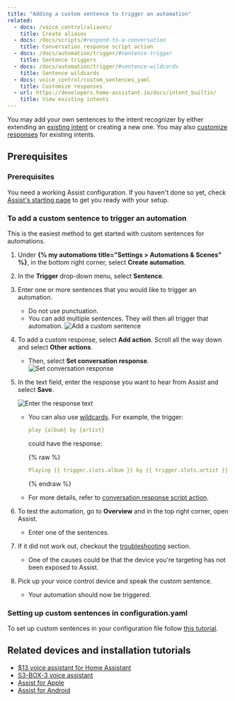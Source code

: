 ```yaml
---
title: "Adding a custom sentence to trigger an automation"
related:
  - docs: /voice_control/aliases/
    title: Create aliases
  - docs: /docs/scripts/#respond-to-a-conversation
    title: Conversation response script action
  - docs: /docs/automation/trigger/#sentence-trigger
    title: Sentence triggers
  - docs: /docs/automation/trigger/#sentence-wildcards
    title: Sentence wildcards
  - docs: voice_control/custom_sentences_yaml
    title: Customize responses
  - url: https://developers.home-assistant.io/docs/intent_builtin/
    title: View existing intents
---
```


You may add your own sentences to the intent recognizer by either extending an [existing intent](https://developers.home-assistant.io/docs/intent_builtin/) or creating a new one. You may also [customize responses](/voice_control/custom_sentences_yaml#customizing-responses) for existing intents.

## Prerequisites

### Prerequisites

You need a working Assist configuration. If you haven't done so yet, check [Assist's starting page](/voice_control/) to get you ready with your setup.


### To add a custom sentence to trigger an automation

This is the easiest method to get started with custom sentences for automations.

1. Under **{% my automations title="Settings > Automations & Scenes" %}**, in the bottom right corner, select **Create automation**.
2. In the **Trigger** drop-down menu, select **Sentence**.
3. Enter one or more sentences that you would like to trigger an automation.
   - Do not use punctuation.
   - You can add multiple sentences. They will then all trigger that automation.
   ![Add a custom sentence](/images/assist/sentence_trigger_01.png)
4. To add a custom response, select **Add action**. Scroll all the way down and select **Other actions**.
   - Then, select **Set conversation response**.
     ![Set conversation response](/images/assist/assist_set-conversation-response.png)
5. In the text field, enter the response you want to hear from Assist and select **Save**.

   ![Enter the response text](/images/assist/assist_set-conversation-response_02.png)  

   - You can also use [wildcards](/docs/automation/trigger/#sentence-wildcards). For example, the trigger:

      ```yaml
      play {album} by {artist}
      ```

      could have the response:

      {% raw %}

      ```yaml
      Playing {{ trigger.slots.album }} by {{ trigger.slots.artist }}
      ```

      {% endraw %}

   - For more details, refer to [conversation response script action](/docs/scripts/#respond-to-a-conversation).
 
6. To test the automation, go to **Overview** and in the top right corner, open Assist.
   - Enter one of the sentences.
7. If it did not work out, checkout the [troubleshooting](/voice_control/troubleshooting/) section.
   - One of the causes could be that the device you're targeting has not been exposed to Assist.
8. Pick up your voice control device and speak the custom sentence.
   - Your automation should now be triggered.

### Setting up custom sentences in configuration.yaml
To set up custom sentences in your configuration file follow [this tutorial](/voice_control/custom_sentences_yaml/).


## Related devices and installation tutorials

- [$13 voice assistant for Home Assistant](/voice_control/thirteen-usd-voice-remote/)
- [S3-BOX-3 voice assistant](/voice_control/s3_box_voice_assistant/)
- [Assist for Apple](/voice_control/apple/)
- [Assist for Android](/voice_control/android/)
